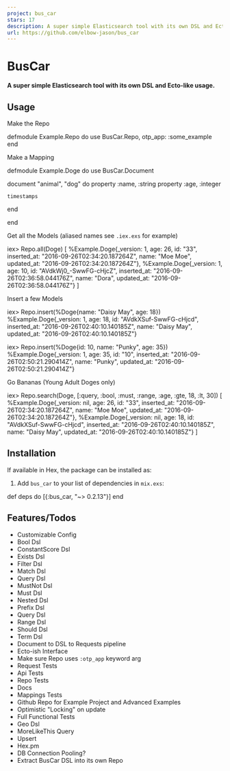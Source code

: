 ```yaml
---
project: bus_car
stars: 17
description: A super simple Elasticsearch tool with its own DSL and Ecto-like use.
url: https://github.com/elbow-jason/bus_car
---
```


BusCar
======

**A super simple Elasticsearch tool with its own DSL and Ecto-like usage.**

Usage
-----

Make the Repo

defmodule Example.Repo do
  use BusCar.Repo, otp\_app: :some\_example
end

Make a Mapping

defmodule Example.Doge do
  use BusCar.Document

  document "animal", "dog" do
    property :name, :string
    property :age,  :integer

    timestamps
  end

end

Get all the Models (aliased names see `.iex.exs` for example)

iex\> Repo.all(Doge)
\[
  %Example.Doge{\_version: 1, age: 26, id: "33", inserted\_at: "2016-09-26T02:34:20.187264Z", name: "Moe Moe", updated\_at: "2016-09-26T02:34:20.187264Z"},
  %Example.Doge{\_version: 1, age: 10, id: "AVdkWj0\_-SwwFG-cHjcZ", inserted\_at: "2016-09-26T02:36:58.044176Z", name: "Dora", updated\_at: "2016-09-26T02:36:58.044176Z"}
\]

Insert a few Models

iex\> Repo.insert(%Doge{name: "Daisy May", age: 18})
%Example.Doge{\_version: 1, age: 18, id: "AVdkXSuf-SwwFG-cHjcd", inserted\_at: "2016-09-26T02:40:10.140185Z", name: "Daisy May", updated\_at: "2016-09-26T02:40:10.140185Z"}

iex\> Repo.insert(%Doge{id: 10, name: "Punky", age: 35})
%Example.Doge{\_version: 1, age: 35, id: "10", inserted\_at: "2016-09-26T02:50:21.290414Z", name: "Punky", updated\_at: "2016-09-26T02:50:21.290414Z"}

Go Bananas (Young Adult Doges only)

iex\> Repo.search(Doge, \[:query, :bool, :must, :range, :age, :gte, 18, :lt, 30\])
\[
  %Example.Doge{\_version: nil, age: 26, id: "33", inserted\_at: "2016-09-26T02:34:20.187264Z", name: "Moe Moe", updated\_at: "2016-09-26T02:34:20.187264Z"},
  %Example.Doge{\_version: nil, age: 18, id: "AVdkXSuf-SwwFG-cHjcd", inserted\_at: "2016-09-26T02:40:10.140185Z", name: "Daisy May", updated\_at: "2016-09-26T02:40:10.140185Z"}
\]

Installation
------------

If available in Hex, the package can be installed as:

1.  Add `bus_car` to your list of dependencies in `mix.exs`:

def deps do
  \[{:bus\_car, "~> 0.2.13"}\]
end

Features/Todos
--------------

-   Customizable Config
-   Bool Dsl
-   ConstantScore Dsl
-   Exists Dsl
-   Filter Dsl
-   Match Dsl
-   Query Dsl
-   MustNot Dsl
-   Must Dsl
-   Nested Dsl
-   Prefix Dsl
-   Query Dsl
-   Range Dsl
-   Should Dsl
-   Term Dsl
-   Document to DSL to Requests pipeline
-   Ecto-ish Interface
-   Make sure Repo uses `:otp_app` keyword arg
-   Request Tests
-   Api Tests
-   Repo Tests
-   Docs
-   Mappings Tests
-   Github Repo for Example Project and Advanced Examples
-   Optimistic "Locking" on update
-   Full Functional Tests
-   Geo Dsl
-   MoreLikeThis Query
-   Upsert
-   Hex.pm
-   DB Connection Pooling?
-   Extract BusCar DSL into its own Repo

